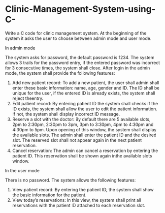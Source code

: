 # Clinic-Management-System-using-C-
Write a C code for clinic management system. At the beginning of the system it asks the user to choose
between admin mode and user mode.

In admin mode

The system asks for password, the default password is 1234. The system allows 3 trails for the password
entry, if the entered password was incorrect for 3 consecutive times, the system shall close. After login
in the admin mode, the system shall provide the following features:
  1. Add new patient record:
To add a new patient, the user shall admin shall enter these basic information: name, age, gender and
ID. The ID shall be unique for the user, if the entered ID is already exists, the system shall reject theentry.
  2. Edit patient record:
By entering patient ID the system shall checks if the ID exists, the system shall allow the user to edit the
patient information. If not, the system shall display incorrect ID message.
  3. Reserve a slot with the doctor:
By default there are 5 available slots, 2pm to 2:30pm, 2:30pm to 3pm, 3pm to 3:30pm, 4pm to 4:30pm
and 4:30pm to 5pm. Upon opening of this window, the system shall display the available slots. The
admin shall enter the patient ID and the desired slot. The reserved slot shall not appear again in the next
patient reservation.
  4. Cancel reservation:
 The admin can cancel a reservation by entering the patient ID. This reservation shall be shown again inthe available slots window.

In the user mode

There is no password. The system allows the following features:
1. View patient record:
By entering the patient ID, the system shall show the basic information for the patient.
2. View today’s reservations:
In this view, the system shall print all reservations with the patient ID attached to each reservation slot.
